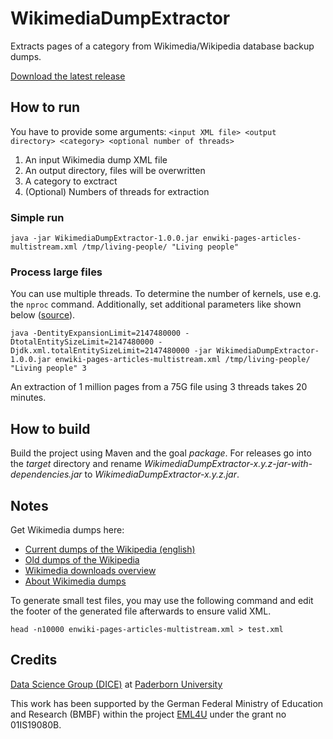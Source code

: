 # WikimediaDumpExtractor

Extracts pages of a category from Wikimedia/Wikipedia database backup dumps.

[Download the latest release](https://github.com/EML4U/WikimediaDumpExtractor/releases)


## How to run

You have to provide some arguments:
`<input XML file> <output directory> <category> <optional number of threads>`

1. An input Wikimedia dump XML file
2. An output directory, files will be overwritten
3. A category to exctract
4. (Optional) Numbers of threads for extraction


### Simple run

```Shell
java -jar WikimediaDumpExtractor-1.0.0.jar enwiki-pages-articles-multistream.xml /tmp/living-people/ "Living people"
```


### Process large files

You can use multiple threads.
To determine the number of kernels, use e.g. the `nproc` command.
Additionally, set additional parameters like shown below ([source](https://stackoverflow.com/a/50982118)).

```Shell
java -DentityExpansionLimit=2147480000 -DtotalEntitySizeLimit=2147480000 -Djdk.xml.totalEntitySizeLimit=2147480000 -jar WikimediaDumpExtractor-1.0.0.jar enwiki-pages-articles-multistream.xml /tmp/living-people/ "Living people" 3
```

An extraction of 1 million pages from a 75G file using 3 threads takes 20 minutes.


## How to build

Build the project using Maven and the goal _package_.
For releases go into the _target_ directory and rename
_WikimediaDumpExtractor-x.y.z-jar-with-dependencies.jar_
to
_WikimediaDumpExtractor-x.y.z.jar_.


## Notes

Get Wikimedia dumps here:

- [Current dumps of the Wikipedia (english)](https://dumps.wikimedia.org/enwiki/)
- [Old dumps of the Wikipedia](https://dumps.wikimedia.org/archive/)
- [Wikimedia downloads overview](https://dumps.wikimedia.org/)
- [About Wikimedia dumps](https://meta.wikimedia.org/wiki/Data_dumps)

To generate small test files, you may use the following command and edit the footer of the generated file afterwards to ensure valid XML.

`head -n10000 enwiki-pages-articles-multistream.xml > test.xml`



## Credits

[Data Science Group (DICE)](https://dice-research.org/) at [Paderborn University](https://www.uni-paderborn.de/)

This work has been supported by the German Federal Ministry of Education and Research (BMBF) within the project [EML4U](https://dice-research.org/EML4U) under the grant no 01IS19080B.